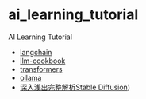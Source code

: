 # ai_learning_tutorial
AI Learning Tutorial


- [langchain](https://python.langchain.com/docs/get_started/introduction)
- [llm-cookbook](https://datawhalechina.github.io/llm-cookbook/#/)
- [transformers](https://transformers.run/)
- [ollama](https://github.com/ollama/ollama/blob/main/docs/api.md)
- [深入浅出完整解析Stable Diffusion](https://zhuanlan.zhihu.com/p/632809634))

